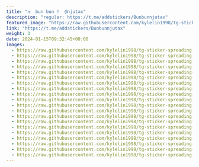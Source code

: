 ```yaml
---
title: "ദ  bun bun !  @njutax"
description: "regular: https://t.me/addstickers/Bunbunnjutax"
featured_image: "https://raw.githubusercontent.com/kylelin1998/tg-sticker-spreading-worldwide-images/main/img/aa9d9cc1-e67e-4e28-abdb-7d6e7603fd63.jpg"
link: "https://t.me/addstickers/Bunbunnjutax"
weight: 3
date: 2024-01-15T09:32:45+08:00
images:
  - https://raw.githubusercontent.com/kylelin1998/tg-sticker-spreading-worldwide-images/main/img/aa9d9cc1-e67e-4e28-abdb-7d6e7603fd63.jpg
  - https://raw.githubusercontent.com/kylelin1998/tg-sticker-spreading-worldwide-images/main/img/6ceb48b8-5078-4d4b-b457-a2861f060acd.jpg
  - https://raw.githubusercontent.com/kylelin1998/tg-sticker-spreading-worldwide-images/main/img/bd544e3a-b2aa-45fd-b459-3dc804d0ab98.jpg
  - https://raw.githubusercontent.com/kylelin1998/tg-sticker-spreading-worldwide-images/main/img/876b0d24-cea9-4f4c-95f8-caf03c6f9478.jpg
  - https://raw.githubusercontent.com/kylelin1998/tg-sticker-spreading-worldwide-images/main/img/8ef55bf1-a83c-483e-9604-cb51e13f67d7.jpg
  - https://raw.githubusercontent.com/kylelin1998/tg-sticker-spreading-worldwide-images/main/img/bcc35731-f363-44bb-ace6-7d74111c94ba.jpg
  - https://raw.githubusercontent.com/kylelin1998/tg-sticker-spreading-worldwide-images/main/img/bcbf2d51-364d-4c71-8d53-dee13c7abc2d.jpg
  - https://raw.githubusercontent.com/kylelin1998/tg-sticker-spreading-worldwide-images/main/img/f0430746-78e4-43fd-97c5-907ae052bd63.jpg
  - https://raw.githubusercontent.com/kylelin1998/tg-sticker-spreading-worldwide-images/main/img/d2718432-e03d-4e73-b7b0-9bae8135a9de.jpg
  - https://raw.githubusercontent.com/kylelin1998/tg-sticker-spreading-worldwide-images/main/img/ebacfc15-7f6d-495b-a681-427d4f4f4575.jpg
  - https://raw.githubusercontent.com/kylelin1998/tg-sticker-spreading-worldwide-images/main/img/8a9c159c-3ee5-4ca8-8b02-f37f697068d2.jpg
  - https://raw.githubusercontent.com/kylelin1998/tg-sticker-spreading-worldwide-images/main/img/1c5709be-dd46-4cd9-87cd-847b73781ad5.jpg
  - https://raw.githubusercontent.com/kylelin1998/tg-sticker-spreading-worldwide-images/main/img/33ecbb69-a898-49bc-bd87-d720cb010c3a.jpg
  - https://raw.githubusercontent.com/kylelin1998/tg-sticker-spreading-worldwide-images/main/img/b75266a2-c44d-48e6-a4a0-cf778cef36c5.jpg
  - https://raw.githubusercontent.com/kylelin1998/tg-sticker-spreading-worldwide-images/main/img/b761b6ce-01ac-43f8-98d4-655192b54534.jpg
  - https://raw.githubusercontent.com/kylelin1998/tg-sticker-spreading-worldwide-images/main/img/8dd9f0d6-9e52-49fa-b004-a3e6d429d0d0.jpg
  - https://raw.githubusercontent.com/kylelin1998/tg-sticker-spreading-worldwide-images/main/img/c7c686b8-a8c4-47df-8b85-e0cf9665cadf.jpg
  - https://raw.githubusercontent.com/kylelin1998/tg-sticker-spreading-worldwide-images/main/img/09051939-363b-460c-b6ec-50fae26a81da.jpg
  - https://raw.githubusercontent.com/kylelin1998/tg-sticker-spreading-worldwide-images/main/img/a44f9064-fa32-44d1-b8f2-116d1a45bae3.jpg
  - https://raw.githubusercontent.com/kylelin1998/tg-sticker-spreading-worldwide-images/main/img/3fb59d01-70a3-43b8-9efa-91388f2e82fd.jpg
---
```

